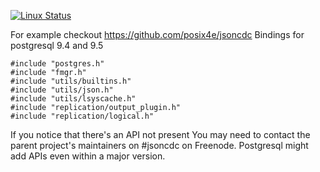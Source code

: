 [![Linux
Status](https://travis-ci.org/posix4e/rpgffi.svg?branch=master)](https://travis-ci.org/posix4e/rpgffi)

For example checkout https://github.com/posix4e/jsoncdc
Bindings for postgresql 9.4 and 9.5

```
#include "postgres.h"
#include "fmgr.h"
#include "utils/builtins.h"
#include "utils/json.h"
#include "utils/lsyscache.h"
#include "replication/output_plugin.h"
#include "replication/logical.h"
```
If you notice that there's an API not present
You may need to contact the parent project's
maintainers on #jsoncdc on Freenode. Postgresql
might add APIs even within a major version.
